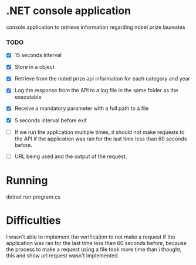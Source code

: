 
# .NET console application

console application to retrieve information regarding nobel prize laureates

### TODO

- [x] 15 seconds Interval
- [x] Store in a object
- [x] Retrieve from the nobel prize api information for each category and year
- [x] Log the response from the API to a log file in the same folder as the executable
- [x] Receive a mandatory parameter with a full path to a file
- [x] 5 seconds interval before exit
- [ ] If we run the application multiple times, it should not make requests to the API if the application was ran for the last time less than 60 seconds before.
- [ ] URL being used and the output of the request.


# Running 
dotnet run program.cs

# Difficulties 
I wasn't able to implement the verification to not make a request if the application was ran for the last time less than 60 seconds before, because the process to make a request using a file took more time than i thought, this and show url request wasn't implemented.  

